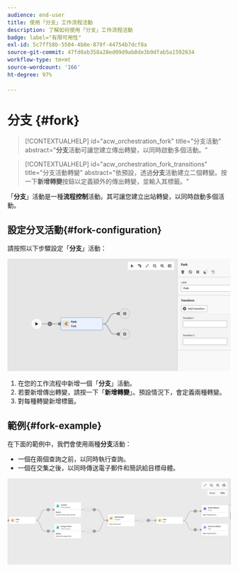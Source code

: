 ```yaml
---
audience: end-user
title: 使用「分支」工作流程活動
description: 了解如何使用「分支」工作流程活動
badge: label="有限可用性"
exl-id: 5c7ff58b-5504-4b8e-879f-44754b7dcf8a
source-git-commit: 47fd0ab358a28ed09d9ab0de3b9dfab5a1592634
workflow-type: tm+mt
source-wordcount: '166'
ht-degree: 97%

---
```


# 分支 {#fork}

>[!CONTEXTUALHELP]
>id="acw_orchestration_fork"
>title="分支活動"
>abstract="**分支**&#x200B;活動可讓您建立傳出轉變，以同時啟動多個活動。"


>[!CONTEXTUALHELP]
>id="acw_orchestration_fork_transitions"
>title="分支活動轉變"
>abstract="依預設，透過&#x200B;**分支**&#x200B;活動建立二個轉變。按一下&#x200B;**新增轉變**&#x200B;按鈕以定義額外的傳出轉變，並輸入其標籤。"

「**分支**」活動是一種&#x200B;**流程控制**&#x200B;活動。其可讓您建立出站轉變，以同時啟動多個活動。

## 設定分叉活動{#fork-configuration}

請按照以下步驟設定「**分支**」活動：

![](../assets/workflow-fork.png)

1. 在您的工作流程中新增一個「**分支**」活動。
1. 若要新增傳出轉變，請按一下「**新增轉變**」。預設情況下，會定義兩種轉變。
1. 對每種轉變新增標籤。

## 範例{#fork-example}

在下面的範例中，我們會使用兩種&#x200B;**分支**&#x200B;活動：

* 一個在兩個查詢之前，以同時執行查詢。
* 一個在交集之後，以同時傳送電子郵件和簡訊給目標母體。

![](../assets/workflow-fork-example.png)
